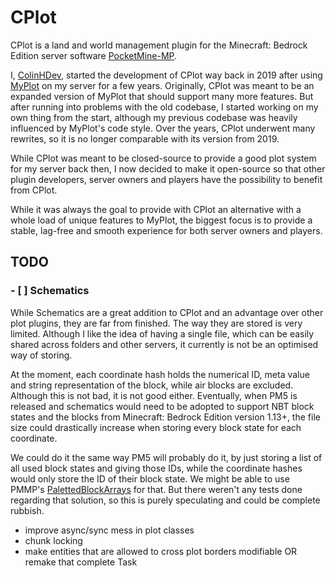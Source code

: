 # CPlot

CPlot is a land and world management plugin for the Minecraft: Bedrock Edition server software [PocketMine-MP](https://github.com/pmmp/PocketMine-MP).

I, [ColinHDev](https://github.com/ColinHDev), started the development of CPlot way back in 2019 after using [MyPlot](https://github.com/jasonwynn10/MyPlot) on my server for a few years. Originally, CPlot was meant to be an expanded version of MyPlot that should support many more features. But after running into problems with the old codebase, I started working on my own thing from the start, although my previous codebase was heavily influenced by MyPlot's code style. Over the years, CPlot underwent many rewrites, so it is no longer comparable with its version from 2019.

While CPlot was meant to be closed-source to provide a good plot system for my server back then, I now decided to make it open-source so that other plugin developers, server owners and players have the possibility to benefit from CPlot.

While it was always the goal to provide with CPlot an alternative with a whole load of unique features to MyPlot, the biggest focus is to provide a stable, lag-free and smooth experience for both server owners and players.

## TODO

### - [ ] Schematics
While Schematics are a great addition to CPlot and an advantage over other plot plugins, they are far from finished. The way they are stored is very limited. Although I like the idea of having a single file, which can be easily shared across folders and other servers, it currently is not be an optimised way of storing.

At the moment, each coordinate hash holds the numerical ID, meta value and string representation of the block, while air blocks are excluded. Although this is not bad, it is not good either. Eventually, when PM5 is released and schematics would need to be adopted to support NBT block states and the blocks from Minecraft: Bedrock Edition version 1.13+, the file size could drastically increase when storing every block state for each coordinate.

We could do it the same way PM5 will probably do it, by just storing a list of all used block states and giving those IDs, while the coordinate hashes would only store the ID of their block state. We might be able to use PMMP's [PalettedBlockArrays](https://github.com/pmmp/ext-chunkutils2) for that. But there weren't any tests done regarding that solution, so this is purely speculating and could be complete rubbish.

- improve async/sync mess in plot classes
- chunk locking
- make entities that are allowed to cross plot borders modifiable OR remake that complete Task